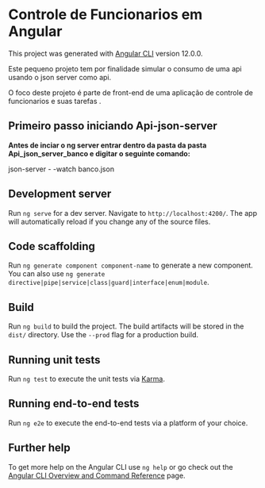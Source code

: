 # Controle de Funcionarios em Angular

This project was generated with [Angular CLI](https://github.com/angular/angular-cli) version 12.0.0.

Este pequeno projeto tem por finalidade simular o consumo de uma api usando o json server como api.

O foco deste projeto é parte de front-end de uma aplicação de controle de  funcionarios e suas tarefas .

## Primeiro passo iniciando Api-json-server

**Antes de inciar o ng server entrar dentro da pasta da pasta Api_json_server_banco e digitar o seguinte comando:**

json-server - -watch banco.json


## Development server

Run `ng serve` for a dev server. Navigate to `http://localhost:4200/`. The app will automatically reload if you change any of the source files.

## Code scaffolding

Run `ng generate component component-name` to generate a new component. You can also use `ng generate directive|pipe|service|class|guard|interface|enum|module`.

## Build

Run `ng build` to build the project. The build artifacts will be stored in the `dist/` directory. Use the `--prod` flag for a production build.

## Running unit tests

Run `ng test` to execute the unit tests via [Karma](https://karma-runner.github.io).

## Running end-to-end tests

Run `ng e2e` to execute the end-to-end tests via a platform of your choice.

## Further help

To get more help on the Angular CLI use `ng help` or go check out the [Angular CLI Overview and Command Reference](https://angular.io/cli) page.
